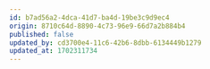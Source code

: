```yaml
---
id: b7ad56a2-4dca-41d7-ba4d-19be3c9d9ec4
origin: 8710c64d-8890-4c73-96e9-66d7a2b884b4
published: false
updated_by: cd3700e4-11c6-42b6-8dbb-6134449b1279
updated_at: 1702311734
---
```

